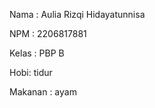 Nama    : Aulia Rizqi Hidayatunnisa

NPM     : 2206817881

Kelas   : PBP B

Hobi: tidur

Makanan : ayam